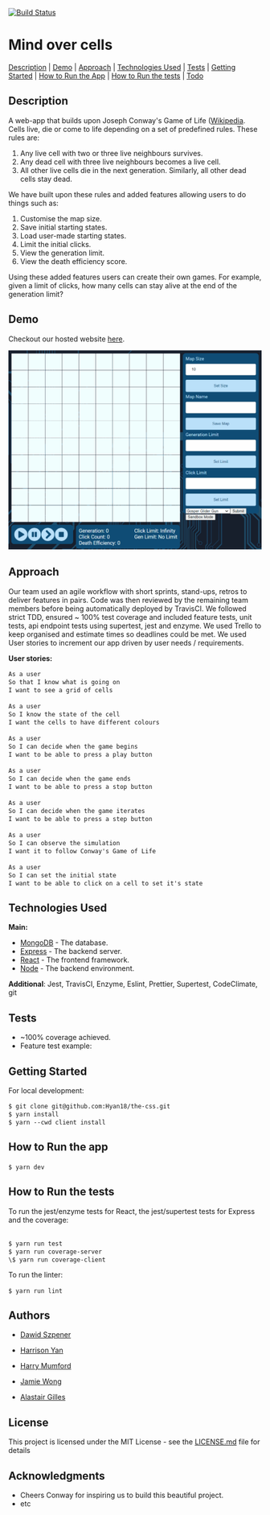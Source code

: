 [![Build Status](https://travis-ci.org/Hyan18/the-css.svg?branch=master)](https://travis-ci.org/Hyan18/the-css)

# Mind over cells

[Description](#description) | [Demo](#demo) | [Approach](#approach) | [Technologies Used](#technologies-used) | [Tests](#tests) | [Getting Started](#getting-started) | [How to Run the App](#how-to-run-the-app) | [How to Run the tests](#how-to-run-the-tests) | [Todo](#Todo)

## Description

A web-app that builds upon Joseph Conway's Game of Life ([Wikipedia](https://en.wikipedia.org/wiki/Conway%27s_Game_of_Life). Cells live, die or come to life depending on a set of predefined rules. These rules are:

1. Any live cell with two or three live neighbours survives.
2. Any dead cell with three live neighbours becomes a live cell.
3. All other live cells die in the next generation. Similarly, all other dead cells stay dead.

We have built upon these rules and added features allowing users to do things such as:

1. Customise the map size.
2. Save initial starting states.
3. Load user-made starting states.
4. Limit the initial clicks.
5. View the generation limit.
6. View the death efficiency score.

Using these added features users can create their own games. For example, given a limit of clicks, how many cells can stay alive at the end of the generation limit?

## Demo

Checkout our hosted website [here](https://the-css.herokuapp.com/).

![](./assets/demo.gif)

## Approach

Our team used an agile workflow with short sprints, stand-ups, retros to deliver features in pairs. Code was then reviewed by the remaining team members before being automatically deployed by TravisCI. We followed strict TDD, ensured ~ 100% test coverage and included feature tests, unit tests, api endpoint tests using supertest, jest and enzyme. We used Trello to keep organised and estimate times so deadlines could be met. We used User stories to increment our app driven by user needs / requirements.

**User stories:**

```
As a user
So that I know what is going on
I want to see a grid of cells

As a user
So I know the state of the cell
I want the cells to have different colours

As a user
So I can decide when the game begins
I want to be able to press a play button

As a user
So I can decide when the game ends
I want to be able to press a stop button

As a user
So I can decide when the game iterates
I want to be able to press a step button

As a user
So I can observe the simulation
I want it to follow Conway's Game of Life

As a user
So I can set the initial state
I want to be able to click on a cell to set it's state
```

## Technologies Used

**Main:**

- [MongoDB](https://mongodb.com) - The database.
- [Express](https://expressjs.com/) - The backend server.
- [React](https://reactjs.org/) - The frontend framework.
- [Node](https://nodejs.org/) - The backend environment.

**Additional**: Jest, TravisCI, Enzyme, Eslint, Prettier, Supertest, CodeClimate, git

## Tests

- ~100% coverage achieved.
- Feature test example:

## Getting Started

For local development:

```
$ git clone git@github.com:Hyan18/the-css.git
$ yarn install
$ yarn --cwd client install
```

## How to Run the app

`$ yarn dev`

## How to Run the tests

To run the jest/enzyme tests for React, the jest/supertest tests for Express and the coverage:

```

$ yarn run test
$ yarn run coverage-server
\$ yarn run coverage-client

```

To run the linter:

`$ yarn run lint`

## Authors

- [Dawid Szpener](https://github.com/DawidSzpener)

- [Harrison Yan](https://github.com/Hyan18)

- [Harry Mumford](https://github.com/HarryMumford)

- [Jamie Wong](https://github.com/Jamie95187)

- [Alastair Gilles](https://github.com/ffgi-es)

## License

This project is licensed under the MIT License - see the [LICENSE.md](LICENSE.md) file for details

## Acknowledgments

- Cheers Conway for inspiring us to build this beautiful project.
- etc
